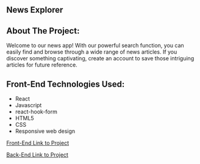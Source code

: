 ## News Explorer

## About The Project:

Welcome to our news app! With our powerful search function, you can easily find and browse through a wide range of news articles. If you discover something captivating, create an account to save those intriguing articles for future reference.

## Front-End Technologies Used:

- React
- Javascript
- react-hook-form
- HTML5
- CSS
- Responsive web design

[Front-End Link to Project](https://github.com/Plouis53/news-explorer-frontend.git)

[Back-End Link to Project](https://github.com/Plouis53/news-explorer-backend.git)
